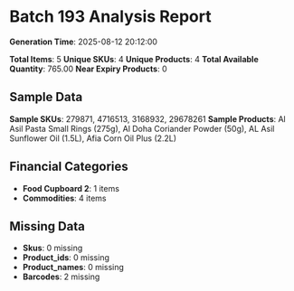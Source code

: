 # Batch 193 Analysis Report

**Generation Time**: 2025-08-12 20:12:00

**Total Items**: 5
**Unique SKUs**: 4
**Unique Products**: 4
**Total Available Quantity**: 765.00
**Near Expiry Products**: 0

## Sample Data
**Sample SKUs**: 279871, 4716513, 3168932, 29678261
**Sample Products**: Al Asil Pasta Small Rings (275g), Al Doha Coriander Powder (50g), AL Asil Sunflower Oil (1.5L), Afia Corn Oil Plus (2.2L)

## Financial Categories
- **Food Cupboard 2**: 1 items
- **Commodities**: 4 items

## Missing Data
- **Skus**: 0 missing
- **Product_ids**: 0 missing
- **Product_names**: 0 missing
- **Barcodes**: 2 missing
